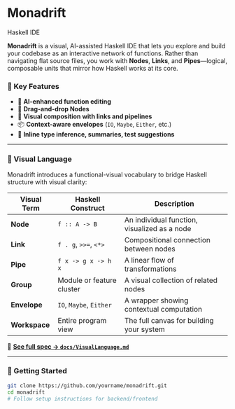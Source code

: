 # Monadrift
Haskell IDE

**Monadrift** is a visual, AI-assisted Haskell IDE that lets you explore and build your codebase as an interactive network of functions. Rather than navigating flat source files, you work with **Nodes**, **Links**, and **Pipes**—logical, composable units that mirror how Haskell works at its core.

### 🌟 Key Features

- 🧠 **AI-enhanced function editing**
- 🧩 **Drag-and-drop Nodes**
- 🔗 **Visual composition with links and pipelines**
- 📦 **Context-aware envelopes** (`IO`, `Maybe`, `Either`, etc.)
- 🧪 **Inline type inference, summaries, test suggestions**

---

### 🧠 Visual Language

Monadrift introduces a functional-visual vocabulary to bridge Haskell structure with visual clarity:

| Visual Term       | Haskell Construct         | Description                                   |
|-------------------|---------------------------|-----------------------------------------------|
| **Node** | `f :: A -> B`             | An individual function, visualized as a node  |
| **Link**          | `f . g`, `>>=`, `<*>`     | Compositional connection between nodes        |
| **Pipe**          | `f x -> g x -> h x`       | A linear flow of transformations              |
| **Group**         | Module or feature cluster | A visual collection of related nodes          |
| **Envelope**      | `IO`, `Maybe`, `Either`   | A wrapper showing contextual computation      |
| **Workspace**     | Entire program view       | The full canvas for building your system      |

📘 **[See full spec → `docs/VisualLanguage.md`](docs/VisualLanguage.md)**

---

### 🚀 Getting Started

```bash
git clone https://github.com/yourname/monadrift.git
cd monadrift
# Follow setup instructions for backend/frontend


